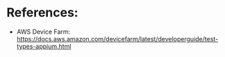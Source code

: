 # References:
- AWS Device Farm: https://docs.aws.amazon.com/devicefarm/latest/developerguide/test-types-appium.html